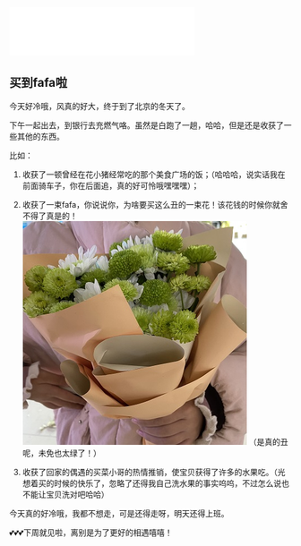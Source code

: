 <iframe frameborder="no" border="0" marginwidth="0" marginheight="0" width=330 height=86 src="//music.163.com/outchain/player?type=2&id=1826189041&auto=1&height=66"></iframe>

## 买到fafa啦

今天好冷哦，风真的好大，终于到了北京的冬天了。

下午一起出去，到银行去充燃气咯。虽然是白跑了一趟，哈哈，但是还是收获了一些其他的东西。

比如：

1. 收获了一顿曾经在花小猪经常吃的那个美食广场的饭；（哈哈哈，说实话我在前面骑车子，你在后面追，真的好可怜哦嘿嘿嘿）；

2. 收获了一束fafa，你说说你，为啥要买这么丑的一束花！该花钱的时候你就舍不得了真是的！
![](./pics/20211121230100.jpg)
（是真的丑呢，未免也太绿了！）

3. 收获了回家的偶遇的买菜小哥的热情推销，使宝贝获得了许多的水果吃。（光想着买的时候的快乐了，忽略了还得我自己洗水果的事实呜呜，不过怎么说也不能让宝贝洗对吧哈哈）

今天真的好冷哦，我都不想走，可是还得走呀，明天还得上班。

💕💕💕下周就见啦，离别是为了更好的相遇嘻嘻！